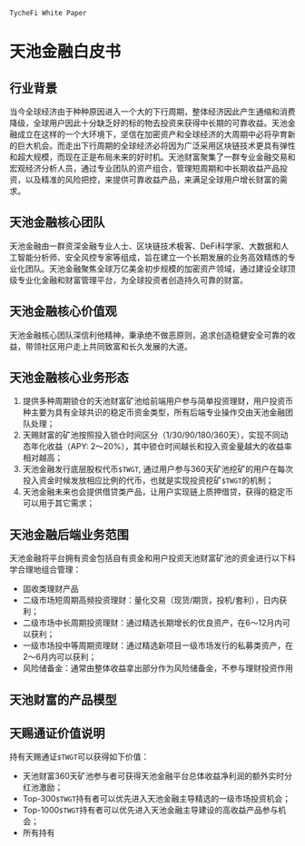 `TycheFi White Paper`

# 天池金融白皮书

## 行业背景
当今全球经济由于种种原因进入一个大的下行周期，整体经济因此产生通缩和消费降级，全球用户因此十分缺乏好的标的物去投资来获得中长期的可靠收益。天池金融成立在这样的一个大环境下，坚信在加密资产和全球经济的大周期中必将孕育新的巨大机会。而走出下行周期的全球经济必将因为广泛采用区块链技术更具有弹性和超大规模，而现在正是布局未来的好时机。天池财富聚集了一群专业金融交易和宏观经济分析人员，通过专业团队的资产组合，管理短周期和中长期收益产品投资，以及精准的风险把控，来提供可靠收益产品，来满足全球用户增长财富的需求。

## 天池金融核心团队

天池金融由一群资深金融专业人士、区块链技术极客、DeFi科学家、大数据和人工智能分析师、安全风控专家等组成，旨在建立一个长期发展的业务高效精炼的专业化团队。天池金融聚焦全球万亿美金初步规模的加密资产领域，通过建设全球顶级专业化金融和财富管理平台，为全球投资者创造持久可靠的财富。

## 天池金融核心价值观

天池金融核心团队深信利他精神，秉承绝不做恶原则，追求创造稳健安全可靠的收益，带领社区用户走上共同致富和长久发展的大道。

## 天池金融核心业务形态

1. 提供多种周期锁仓的天池财富矿池给前端用户参与简单投资理财，用户投资币种主要为具有全球共识的稳定币资金类型，所有后端专业操作交由天池金融团队处理；
2. 天赐财富的矿池按照投入锁仓时间区分（1/30/90/180/360天），实现不同动态年化收益（APY: 2～20%），其中锁仓时间越长和投入资金量越大的收益率相对越高；
3. 天池金融发行底层股权代币`$TWGT`, 通过用户参与360天矿池挖矿的用户在每次投入资金时候发放相应比例的代币，也就是实现投资挖矿`$TWGT`的机制；
4. 天池金融未来也会提供借贷类产品，让用户实现链上质押借贷，获得的稳定币可以用于其它需求；

## 天池金融后端业务范围
天池金融将平台拥有资金包括自有资金和用户投资天池财富矿池的资金进行以下科学合理地组合管理：
- 固收类理财产品
- 二级市场短周期高频投资理财：量化交易（现货/期货，投机/套利），日内获利；
- 二级市场中长周期投资理财：通过精选长期增长的优良资产，在6～12月内可以获利；
- 一级市场投中等周期资理财：通过精选新项目一级市场发行的私募类资产，在2～6月内可以获利；
- 风险储备金：通常由整体收益拿出部分作为风险储备金，不参与理财投资作用

## 天池财富的产品模型

## 天赐通证价值说明

持有天赐通证`$TWGT`可以获得如下价值：
- 天池财富360天矿池参与者可获得天池金融平台总体收益净利润的额外实时分红池激励；
- Top-300`$TWGT`持有者可以优先进入天池金融主导精选的一级市场投资机会；
- Top-1000`$TWGT`持有者可以优先进入天池金融主导建设的高收益产品参与机会；
- 所有持有


